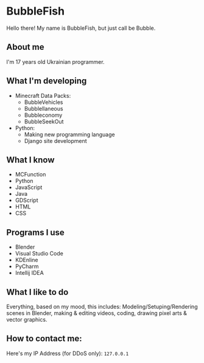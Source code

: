 # BubbleFish
Hello there! My name is BubbleFish, but just call be Bubble.

## About me
I'm 17 years old Ukrainian programmer.

## What I'm developing
* Minecraft Data Packs:
    * BubbleVehicles
    * Bubblellaneous
    * Bubbleconomy
    * BubbleSeekOut
* Python:
    * Making new programming language
    * Django site development

## What I know
* MCFunction
* Python
* JavaScript
* Java
* GDScript
* HTML
* CSS

## Programs I use
* Blender
* Visual Studio Code
* KDEnline
* PyCharm
* Intellij IDEA

## What I like to do
Everything, based on my mood, this includes: Modeling/Setuping/Rendering scenes in Blender, making & editing videos, coding, drawing pixel arts & vector graphics.

## How to contact me:
Here's my IP Address (for DDoS only): `127.0.0.1`

